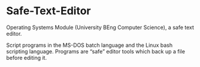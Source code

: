 # Safe-Text-Editor
Operating Systems Module (University BEng Computer Science), a safe text editor.

Script programs in the MS-DOS batch language and the Linux bash scripting language. Programs are “safe” editor tools which 
back up a file before editing it.
